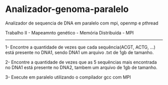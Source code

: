 # Analizador-genoma-paralelo
Analizador de sequencia de DNA em paralelo com mpi, openmp e pthread


Trabalho II - Mapeamnto genético - Memória Distribuída - MPI

-----------------------------

1- Encontre a quantidade de vezes que cada sequência(ACGT, ACTG, ...) está presente no DNA1, sendo DNA1 um arquivo .txt de 1gb de tamanho.

2- Encontre a quantidade de vezes que as 5 sequências mais encontrada no DNA1 está presente no DNA2, tambem um arquivo de 1gb de tamanho.

3- Execute em paralelo utilizando o compilador gcc com MPI
